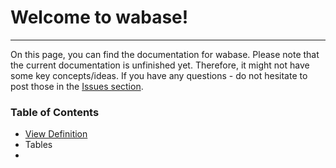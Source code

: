 # Welcome to wabase!

---

On this page, you can find the documentation for wabase. Please note that the current documentation is unfinished yet.
Therefore, it might not have some key concepts/ideas. If you have any questions - do not hesitate to post those
in the [Issues section](https://github.com/mrumkovskis/wabase/issues). 


### Table of Contents
* [View Definition](View-Definition.md)
* Tables
* 